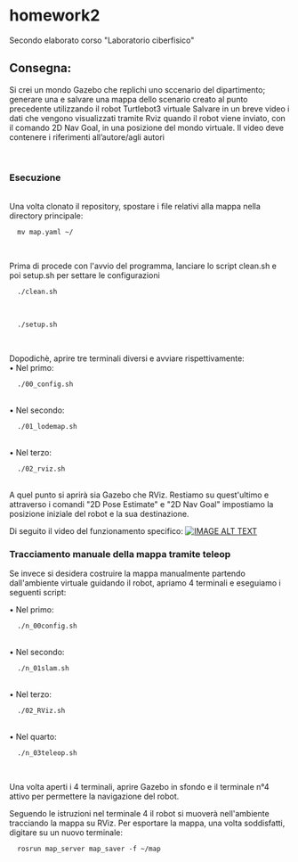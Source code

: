 # homework2
Secondo elaborato corso "Laboratorio ciberfisico"


## Consegna:
Si crei un mondo Gazebo che replichi uno sccenario del dipartimento;
generare una e salvare una mappa dello scenario creato al punto precedente utilizzando il robot Turtlebot3 virtuale
Salvare in un breve video i dati che vengono visualizzati tramite Rviz quando il robot viene inviato, con il
comando 2D Nav Goal, in una posizione del mondo virtuale. Il video deve contenere i riferimenti
all’autore/agli autori

<br>

### Esecuzione

<br>
Una volta clonato il repository, spostare i file relativi alla mappa nella directory principale:

```
  mv map.yaml ~/
```
<br>

Prima di procede con l'avvio del programma, lanciare lo script clean.sh e poi setup.sh per settare le configurazioni <br>

```
  ./clean.sh
```

<br>

```
  ./setup.sh
```
<br>


Dopodichè, aprire tre terminali diversi e avviare rispettivamente: <br>
• Nel primo:

```
  ./00_config.sh
```

<br>
• Nel secondo: <br>

```
  ./01_lodemap.sh
```

<br>
• Nel terzo: <br>

```
  ./02_rviz.sh
```

<br>
A quel punto si aprirà sia Gazebo che RViz.
Restiamo su quest'ultimo e attraverso i comandi "2D Pose Estimate" e "2D Nav Goal" impostiamo la posizione iniziale del robot e la sua destinazione.

<br>

Di seguito il video del funzionamento specifico:
[![IMAGE ALT TEXT](http://img.youtube.com/vi/YOUTUBE_VIDEO_ID_HERE/0.jpg)](https://www.youtube.com/watch?v=MT_nwiLn3u0)



### Tracciamento manuale della mappa tramite teleop <br>
Se invece si desidera costruire la mappa manualmente partendo dall'ambiente virtuale guidando il robot, apriamo 4 terminali e eseguiamo i seguenti script: <br>

• Nel primo:

```
  ./n_00config.sh
```

<br>
• Nel secondo: <br>

```
  ./n_01slam.sh
```

<br>
• Nel terzo: <br>

```
  ./02_RViz.sh
```

<br>
• Nel quarto: <br>

```
  ./n_03teleop.sh
```
<br>

Una volta aperti i 4 terminali, aprire Gazebo in sfondo e il terminale n°4 attivo per permettere la navigazione del robot.<br>

Seguendo le istruzioni nel terminale 4 il robot si muoverà nell'ambiente tracciando la mappa su RViz. Per esportare la mappa, una volta soddisfatti, digitare su un nuovo terminale:

```
  rosrun map_server map_saver -f ~/map    
```
